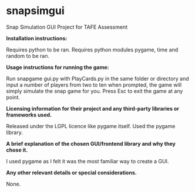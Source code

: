 # snapsimgui
Snap Simulation GUI Project for TAFE Assessment

**Installation instructions:**

Requires python to be ran.
Requires python modules pygame, time and random to be ran.

**Usage instructions for running the game:**

Run snapgame gui.py with PlayCards.py in the same folder or directory and input a number of players from two to ten when prompted, the game will simply simulate the snap game for you.
Press Esc to exit the game at any point.

**Licensing information for their project and any third-party libraries or frameworks used.**

Released under the LGPL licence like pygame itself. Used the pygame library.

**A brief explanation of the chosen GUI/frontend library and why they chose it.**

I used pygame as I felt it was the most familiar way to create a GUI.

**Any other relevant details or special considerations.**

None.

